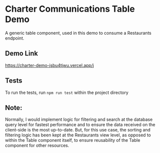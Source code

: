# Charter Communications Table Demo

A generic table component, used in this demo to consume a Restaurants endpoint.

## Demo Link

https://charter-demo-jsbu4tjwu.vercel.app/j

## Tests

To run the tests, run `npm run test` within the project directory

## Note:

Normally, I would implement logic for filtering and search at the database query level for fastest performance
and to ensure the data received on the client-side is the most up-to-date. But, for this use case, the sorting
and filtering logic has been kept at the Restaurants view level, as opposed to within the Table component
itself, to ensure reusability of the Table component for other resources.
